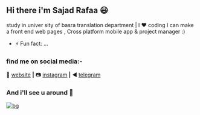
## Hi there i'm Sajad Rafaa :smiley:


study in univer sity of basra translation department | I :heart: coding  I can make a front end web pages , Cross platform mobile app & project manager :)

- ⚡ Fun fact: ...
### find me on social media:-
🏡 [website][website] **|** 
📷 [instagram][instagram] **|** 
◀️ [telegram][telegram]

[banner]: https://raw.githubusercontent.com/bradgarropy/bradgarropy/master/banner.png
[website]: https://sajad.netlify.com
[instagram]: https://instagram.com/sjk.69
[telegram]: https://t.me/zrh2002

### And i'll see u around 👋

[![bg][banner]][website]

